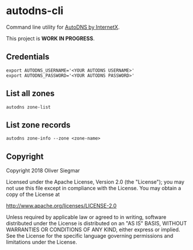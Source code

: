 # autodns-cli

Command line utility for [AutoDNS by InternetX](https://www.internetx.com/en/domains/autodns/).

This project is **WORK IN PROGRESS**.

## Credentials

    export AUTODNS_USERNAME='<YOUR AUTODNS USERNAME>'
    export AUTODNS_PASSWORD='<YOUR AUTODNS PASSWORD>'


## List all zones

    autodns zone-list


## List zone records

    autodns zone-info --zone <zone-name>


## Copyright

Copyright 2018 Oliver Siegmar

Licensed under the Apache License, Version 2.0 (the "License");
you may not use this file except in compliance with the License.
You may obtain a copy of the License at

   http://www.apache.org/licenses/LICENSE-2.0

Unless required by applicable law or agreed to in writing, software
distributed under the License is distributed on an "AS IS" BASIS,
WITHOUT WARRANTIES OR CONDITIONS OF ANY KIND, either express or implied.
See the License for the specific language governing permissions and
limitations under the License.
